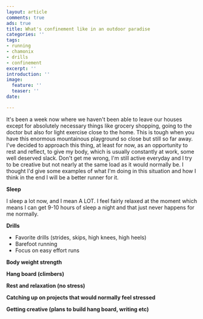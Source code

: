 ```yaml
---
layout: article
comments: true
ads: true
title: What's confinement like in an outdoor paradise
categories: ''
tags:
- running
- chamonix
- drills
- confinement
excerpt: ''
introduction: ''
image:
  feature: ''
  teaser: ''
date: 

---
```

It's been a week now where we haven't been able to leave our houses except for absolutely necessary things like grocery shopping, going to the doctor but also for light exercise close to the home. This is tough when you have this enormous mountainous playground so close but still so far away. I've decided to approach this thing, at least for now, as an opportunity to rest and reflect, to give my body, which is usually constantly at work, some well deserved slack. Don't get me wrong, I'm still active everyday and I try to be creative but not nearly at the same load as it would normally be. I thought I'd give some examples of what I'm doing in this situation and how I think in the end I will be a better runner for it.

**Sleep**

I sleep a lot now, and I mean A LOT. I feel fairly relaxed at the moment which means I can get 9-10 hours of sleep a night and that just never happens for me normally.

**Drills**

* Favorite drills (strides, skips, high knees, high heels)
* Barefoot running
* Focus on easy effort runs

**Body weight strength**

**Hang board (climbers)**

**Rest and relaxation (no stress)**

**Catching up on projects that would normally feel stressed**

**Getting creative (plans to build hang board, writing etc)**